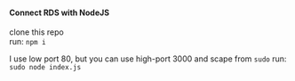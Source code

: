 #### Connect RDS with NodeJS

clone this repo<br/>
run: `npm i`

I use low port 80, but you can use high-port 3000 and scape from `sudo`
run: `sudo node index.js`
